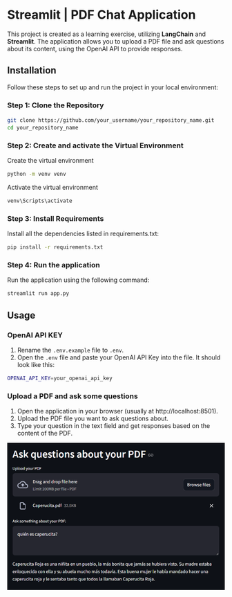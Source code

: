 # Streamlit | PDF Chat Application

This project is created as a learning exercise, utilizing **LangChain** and **Streamlit**. The application allows you to upload a PDF file and ask questions about its content, using the OpenAI API to provide responses.

## Installation

Follow these steps to set up and run the project in your local environment:

### Step 1: Clone the Repository

```bash
git clone https://github.com/your_username/your_repository_name.git
cd your_repository_name
```

### Step 2: Create and activate the Virtual Environment

Create the virtual environment
```bash
python -m venv venv
```

Activate the virtual environment
```bash
venv\Scripts\activate
```

### Step 3: Install Requirements
Install all the dependencies listed in requirements.txt:
```bash
pip install -r requirements.txt
```

### Step 4: Run the application
Run the application using the following command:
```bash
streamlit run app.py
```

## Usage

### OpenAI API KEY
1. Rename the ``.env.example`` file to ``.env``.
2. Open the ``.env`` file and paste your OpenAI API Key into the file. It should look like this:
```bash
OPENAI_API_KEY=your_openai_api_key
```

### Upload a PDF and ask some questions
1. Open the application in your browser (usually at http://localhost:8501).
2. Upload the PDF file you want to ask questions about.
3. Type your question in the text field and get responses based on the content of the PDF.

![alt text](assets/image.png)